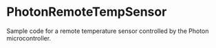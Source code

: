 # PhotonRemoteTempSensor
Sample code for a remote temperature sensor controlled by the Photon microcontroller.
